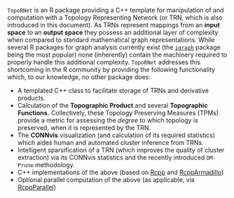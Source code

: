 `TopoRNet` is an R package providing a C++ template for manipulation of and computation with a Topology Representing Network (or TRN, which is also introduced in this document).  As TRNs represent mappings from an **input space** to an **output space** they possess an additional layer of complexity when compared to standard mathematical graph representations.  While several R packages for graph analysis currently exist (the [`igraph`](https://igraph.org/r/) package being the most popular) none (inherently) contain the machinery required to properly handle this additional complexity.  `TopoRNet` addresses this shortcoming in the R community by providing the following functionality which, to our knowledge, no other package does: 

+ A templated C++ class to facilitate storage of TRNs and derivative products.
+ Calculation of the **Topographic Product** and several **Topographic Functions.** Collectively, these Topology Preserving Measures (TPMs) provide a metric for assessing the *degree* to which topology is preserved, when it is represented by the TRN.
+ The **CONNvis** visualization (and calculation of its required statistics) which aides human and automated cluster inference from TRNs. 
+ Intelligent sparsification of a TRN (which improves the quality of cluster extraction) via its CONNvis statistics and the recently introduced `DM-Prune` methodology.  
+ C++ implementations of the above (based on [Rcpp](https://cran.r-project.org/web/packages/Rcpp/index.html) and [RcppArmadillo](https://cran.r-project.org/web/packages/RcppArmadillo/index.html))
+ Optional parallel computation of the above (as applicable, via [RcppParallel](https://cran.r-project.org/web/packages/RcppParallel/index.html))
